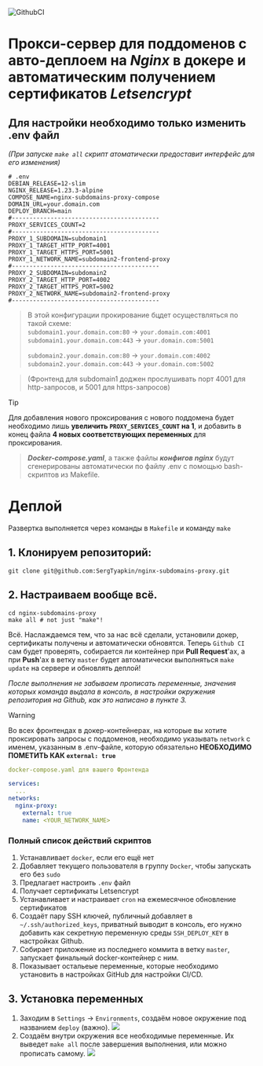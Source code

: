 ![GithubCI](https://github.com/sergtyapkin/nginx-subdomains-proxy/actions/workflows/deploy.yml/badge.svg)

# Прокси-сервер для поддоменов с авто-деплоем на _Nginx_ в докере и автоматическим получением сертификатов _Letsencrypt_
## Для настройки необходимо только изменить .env файл
_(При запуске `make all` скрипт атоматически предоставит интерфейс для его изменения)_
```dotenv
# .env
DEBIAN_RELEASE=12-slim
NGINX_RELEASE=1.23.3-alpine
COMPOSE_NAME=nginx-subdomains-proxy-compose
DOMAIN_URL=your.domain.com
DEPLOY_BRANCH=main
#------------------------------------------
PROXY_SERVICES_COUNT=2
#------------------------------------------
PROXY_1_SUBDOMAIN=subdomain1
PROXY_1_TARGET_HTTP_PORT=4001
PROXY_1_TARGET_HTTPS_PORT=5001
PROXY_1_NETWORK_NAME=subdomain2-frontend-proxy
#------------------------------------------
PROXY_2_SUBDOMAIN=subdomain2
PROXY_2_TARGET_HTTP_PORT=4002
PROXY_2_TARGET_HTTPS_PORT=5002
PROXY_2_NETWORK_NAME=subdomain2-frontend-proxy
#------------------------------------------
```
> В этой конфигурации прокирование бцдет осуществляться по такой схеме: <br>
> `subdomain1.your.domain.com:80` -> `your.domain.com:4001`
> `subdomain1.your.domain.com:443` -> `your.domain.com:5001`
> 
> `subdomain2.your.domain.com:80` -> `your.domain.com:4002`
> `subdomain2.your.domain.com:443` -> `your.domain.com:5002`

> (Фронтенд для subdomain1 доджен прослушивать порт 4001 для http-запросов, и 5001 для https-запросов)

> [!TIP]
> Для добавления нового проксирования с нового поддомена будет необходимо лишь **увеличить `PROXY_SERVICES_COUNT` на 1**,
и добавить в конец файла **4 новых соответствующих переменных** для проксирования.

> ***Docker-compose.yaml***, а также файлы ***конфигов nginx*** будут сгенерированы автоматически по файлу .env с помощью bash-скриптов из Makefile. 

# Деплой
Развертка выполняется через команды в `Makefile` и команду `make`

## 1. Клонируем репозиторий:
```SHELL
git clone git@github.com:SergTyapkin/nginx-subdomains-proxy.git
```

## 2. Настраиваем вообще всё.
```SHELL
cd nginx-subdomains-proxy
make all # not just "make"!
````
Всё. Наслаждаемся тем, что за нас всё сделали, установили докер, сертификаты получены и автоматически обновятся.
Теперь `Github CI` сам будет проверять, собирается ли контейнер при **Pull Request**'ах, а при **Push**'ах в ветку `master` будет автоматически выполняться `make update` на сервере и обновлять деплой!

_После выполнения не забываем прописать переменные, значения которых команда выдала в консоль, в настройки окружения репозитория на Github, как это написано в пункте 3._

> [!WARNING]
> Во всех фронтендах в докер-контейнерах, на которые вы хотите проксировать запросы с поддоменов, необходимо указывать `network` с именем, указанным в .env-файле, которую обязательно **НЕОБХОДИМО ПОМЕТИТЬ КАК `external: true`**
> ```yaml
> docker-compose.yaml для вашего Фронтенда
>
> services:
>   ...
> networks:
>   nginx-proxy:
>     external: true
>     name: <YOUR_NETWORK_NAME>
> ```

### Полный список действий скриптов
1. Устанавливает `docker`, если его ещё нет
2. Добавляет текущего пользователя в группу `Docker`, чтобы запускать его без `sudo`
3. Предлагает настроить `.env` файл
4. Получает сертификаты Letsencrypt
5. Устанавливает и настраивает `cron` на ежемесячное обновление сертификатов
6. Создаёт пару SSH ключей, публичный добавляет в `~/.ssh/authorized_keys`, приватный выводит в консоль, его нужно добавить как секретную переменную среды `SSH_DEPLOY_KEY` в настройках Github.
7. Собирает приложение из последнего коммита в ветку `master`, запускает финальный docker-контейнер с ним.
8. Показывает остальеые переменные, которые необходимо установить в настройках GitHub для настройки CI/CD.

## 3. Установка переменных
1. Заходим в `Settings` -> `Environments`, создаём новое окружение под названием `deploy` (важно).
![](/README_res/1.png)
2. Создаём внутри окружения все необходимые переменные. Их выведет `make all` после завершения выполнения, или можно прописать самому.
![](/README_res/2.png)
